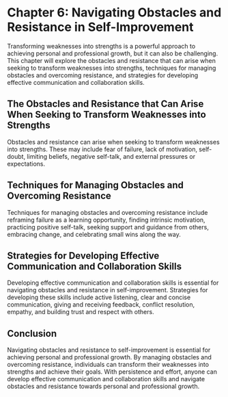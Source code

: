 Chapter 6: Navigating Obstacles and Resistance in Self-Improvement
==================================================================

Transforming weaknesses into strengths is a powerful approach to achieving personal and professional growth, but it can also be challenging. This chapter will explore the obstacles and resistance that can arise when seeking to transform weaknesses into strengths, techniques for managing obstacles and overcoming resistance, and strategies for developing effective communication and collaboration skills.

The Obstacles and Resistance that Can Arise When Seeking to Transform Weaknesses into Strengths
-----------------------------------------------------------------------------------------------

Obstacles and resistance can arise when seeking to transform weaknesses into strengths. These may include fear of failure, lack of motivation, self-doubt, limiting beliefs, negative self-talk, and external pressures or expectations.

Techniques for Managing Obstacles and Overcoming Resistance
-----------------------------------------------------------

Techniques for managing obstacles and overcoming resistance include reframing failure as a learning opportunity, finding intrinsic motivation, practicing positive self-talk, seeking support and guidance from others, embracing change, and celebrating small wins along the way.

Strategies for Developing Effective Communication and Collaboration Skills
--------------------------------------------------------------------------

Developing effective communication and collaboration skills is essential for navigating obstacles and resistance in self-improvement. Strategies for developing these skills include active listening, clear and concise communication, giving and receiving feedback, conflict resolution, empathy, and building trust and respect with others.

Conclusion
----------

Navigating obstacles and resistance to self-improvement is essential for achieving personal and professional growth. By managing obstacles and overcoming resistance, individuals can transform their weaknesses into strengths and achieve their goals. With persistence and effort, anyone can develop effective communication and collaboration skills and navigate obstacles and resistance towards personal and professional growth.
